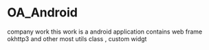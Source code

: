 # OA_Android
company work
this work is a android application
contains web frame okhttp3 and other most utils class , custom widgt
